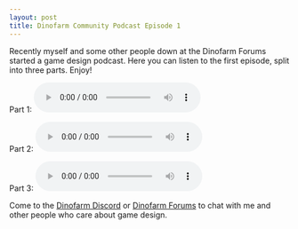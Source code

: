 ```yaml
---
layout: post
title: Dinofarm Community Podcast Episode 1
---
```


Recently myself and some other people down at the Dinofarm Forums started a game design podcast. Here you can listen to the first episode, split into three parts. Enjoy!

Part 1:
<audio src="/audio/dfcp 1 pt 1.mp3" controls></audio>

Part 2:
<audio src="/audio/dfcp 1 pt 2.mp3" controls></audio>

Part 3:
<audio src="/audio/dfcp 1 pt 3.mp3" controls></audio>

Come to the [Dinofarm Discord](https://discord.gg/8PPwfDY) or [Dinofarm Forums](http://www.dinofarmgames.com/forum/index.php) to chat with me and other people who care about game design.
